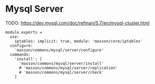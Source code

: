 
# Mysql Server

TODO: https://dev.mysql.com/doc/refman/5.7/en/mysql-cluster.html

    module.exports =
      use:
        iptables: implicit: true, module: 'masson/core/iptables'
      configure:
        'masson/commons/mysql/server/configure'
      commands:
        'install': [
          'masson/commons/mysql/server/install'
          # 'masson/commons/mysql/server/replication'
          # 'masson/commons/mysql/server/check'
        ]
